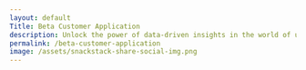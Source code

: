 ```yaml
---
layout: default
Title: Beta Customer Application
description: Unlock the power of data-driven insights in the world of unattended retail. Join our beta program and be among the first to experience SnackStack's seamless data aggregation from various sources, delivered directly to your preferred Business Intelligence tools like Looker Studio and PowerBI. Empower your business to harness the full potential of your data with SnackStack. Apply now and shape the future of unattended retail.
permalink: /beta-customer-application
image: /assets/snackstack-share-social-img.png
---
```

<div data-fillout-id="88QpufTvDVus" data-fillout-embed-type="standard" style="width:100%;height:500px;" data-fillout-inherit-parameters data-fillout-dynamic-resize></div><script src="https://server.fillout.com/embed/v1/"></script>